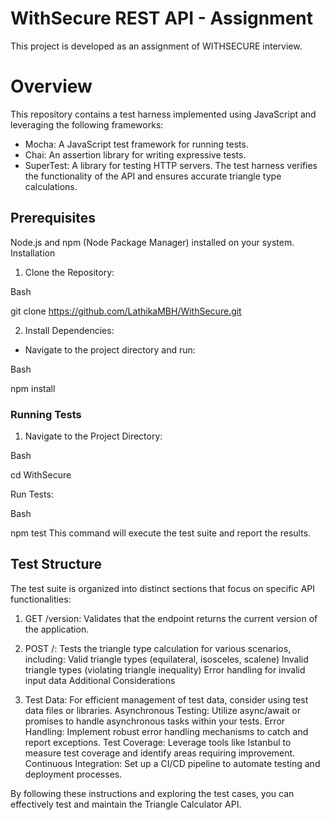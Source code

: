# WithSecure REST API - Assignment
This project is developed as an assignment of WITHSECURE interview.


# Overview

This repository contains a test harness implemented using JavaScript and leveraging the following frameworks:

* Mocha: A JavaScript test framework for running tests.
* Chai: An assertion library for writing expressive tests.
* SuperTest: A library for testing HTTP servers.
The test harness verifies the functionality of the API and ensures accurate triangle type calculations.

## Prerequisites

Node.js and npm (Node Package Manager) installed on your system.
Installation

1. Clone the Repository:

Bash

git clone https://github.com/LathikaMBH/WithSecure.git

2. Install Dependencies:

* Navigate to the project directory and run:

Bash

npm install

### Running Tests
1. Navigate to the Project Directory:

Bash

cd WithSecure

Run Tests:

Bash

npm test
This command will execute the test suite and report the results.

## Test Structure

The test suite is organized into distinct sections that focus on specific API functionalities:

1. GET /version:
Validates that the endpoint returns the current version of the application.

2. POST /:
Tests the triangle type calculation for various scenarios, including:
Valid triangle types (equilateral, isosceles, scalene)
Invalid triangle types (violating triangle inequality)
Error handling for invalid input data
Additional Considerations

3. Test Data: 
For efficient management of test data, consider using test data files or libraries.
Asynchronous Testing: Utilize async/await or promises to handle asynchronous tasks within your tests.
Error Handling: Implement robust error handling mechanisms to catch and report exceptions.
Test Coverage: Leverage tools like Istanbul to measure test coverage and identify areas requiring improvement.
Continuous Integration: Set up a CI/CD pipeline to automate testing and deployment processes.

By following these instructions and exploring the test cases, you can effectively test and maintain the Triangle Calculator API.

